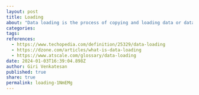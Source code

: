 ```yaml
---
layout: post
title: Loading
about: "Data loading is the process of copying and loading data or data sets from a source file, folder or application to a database or similar application. It is usually implemented by copying digital data from a source and pasting or loading the data to a data storage or processing utility."
categories:
tags:
references:
  - https://www.techopedia.com/definition/25329/data-loading
  - https://dzone.com/articles/what-is-data-loading
  - https://www.atscale.com/glossary/data-loading
date: 2024-01-03T16:39:04.898Z
author: Giri Venkatesan
published: true
share: true
permalink: loading-1NmEMg
---
```

